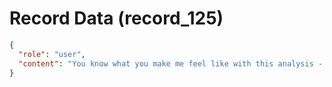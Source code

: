 # Record Data (record_125)

```json
{
  "role": "user",
  "content": "You know what you make me feel like with this analysis - I am the guy who women end up as husband after being run through by other guys. \n"
}
```
